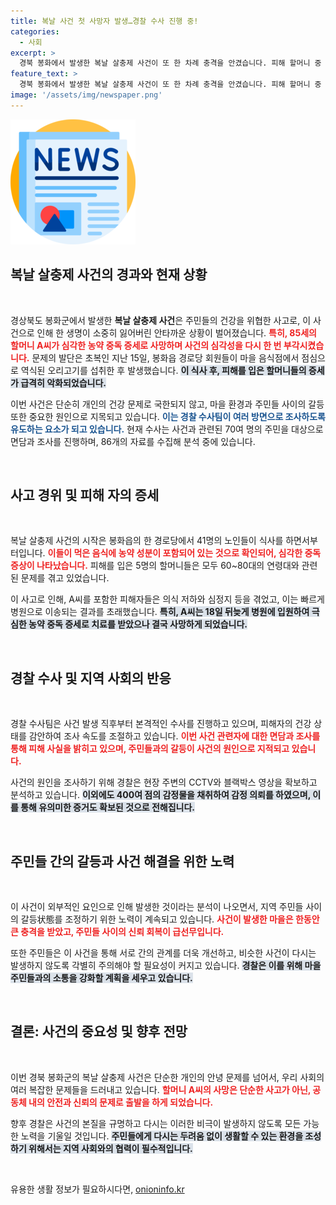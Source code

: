 ```yaml
---
title: 복날 사건 첫 사망자 발생…경찰 수사 진행 중!
categories:
  - 사회
excerpt: >
  경북 봉화에서 발생한 복날 살충제 사건이 또 한 차례 충격을 안겼습니다. 피해 할머니 중 한 명이 10여일의 투병 끝에 숨지면서 첫 사망자가 발생했습니다. 경찰은 사건의 배후를 파헤치기 위해 다각적인 수사에 착수했습니다. 과연 이 비극의 진실은 무엇일까요?
feature_text: >
  경북 봉화에서 발생한 복날 살충제 사건이 또 한 차례 충격을 안겼습니다. 피해 할머니 중 한 명이 10여일의 투병 끝에 숨지면서 첫 사망자가 발생했습니다. 경찰은 사건의 배후를 파헤치기 위해 다각적인 수사에 착수했습니다. 과연 이 비극의 진실은 무엇일까요?
image: '/assets/img/newspaper.png'
---
```


<p><img src="/assets/img/newspaper.png" alt="kimp 속보" /></p>

<h2 data-ke-size="size26">복날 살충제 사건의 경과와 현재 상황</h2>

<p data-ke-size="size16">&nbsp;</p>

<p>경상북도 봉화군에서 발생한 <strong>복날 살충제 사건</strong>은 주민들의 건강을 위협한 사고로, 이 사건으로 인해 한 생명이 소중히 잃어버린 안타까운 상황이 벌어졌습니다. <b><span style="color: #ee2323;">특히, 85세의 할머니 A씨가 심각한 농약 중독 증세로 사망하며 사건의 심각성을 다시 한 번 부각시켰습니다.</span></b> 문제의 발단은 초복인 지난 15일, 봉화읍 경로당 회원들이 마을 음식점에서 점심으로 역식된 오리고기를 섭취한 후 발생했습니다. <b><span style="background-color: #21538527;">이 식사 후, 피해를 입은 할머니들의 증세가 급격히 악화되었습니다.</span></b></p>

<p>이번 사건은 단순히 개인의 건강 문제로 국한되지 않고, 마을 환경과 주민들 사이의 갈등 또한 중요한 원인으로 지목되고 있습니다. <b><span style="color: #1a5490;">이는 경찰 수사팀이 여러 방면으로 조사하도록 유도하는 요소가 되고 있습니다.</span></b> 현재 수사는 사건과 관련된 70여 명의 주민을 대상으로 면담과 조사를 진행하며, 86개의 자료를 수집해 분석 중에 있습니다. </p>

<p data-ke-size="size16">&nbsp;</p>

<h2 data-ke-size="size26">사고 경위 및 피해 자의 증세</h2>

<p data-ke-size="size16">&nbsp;</p>

<p>복날 살충제 사건의 시작은 봉화읍의 한 경로당에서 41명의 노인들이 식사를 하면서부터입니다. <b><span style="color: #ee2323;">이들이 먹은 음식에 농약 성분이 포함되어 있는 것으로 확인되어, 심각한 중독 증상이 나타났습니다.</span></b> 피해를 입은 5명의 할머니들은 모두 60~80대의 연령대와 관련된 문제를 겪고 있었습니다. </p>

<p>이 사고로 인해, A씨를 포함한 피해자들은 의식 저하와 심정지 등을 겪었고, 이는 빠르게 병원으로 이송되는 결과를 초래했습니다. <b><span style="background-color: #21538527;">특히, A씨는 18일 뒤늦게 병원에 입원하여 극심한 농약 중독 증세로 치료를 받았으나 결국 사망하게 되었습니다.</span></b></p>

<p data-ke-size="size16">&nbsp;</p>

<h2 data-ke-size="size26">경찰 수사 및 지역 사회의 반응</h2>

<p data-ke-size="size16">&nbsp;</p>

<p>경찰 수사팀은 사건 발생 직후부터 본격적인 수사를 진행하고 있으며, 피해자의 건강 상태를 감안하여 조사 속도를 조절하고 있습니다. <b><span style="color: #ee2323;">이번 사건 관련자에 대한 면담과 조사를 통해 피해 사실을 밝히고 있으며, 주민들과의 갈등이 사건의 원인으로 지적되고 있습니다.</span></b> </p>

<p>사건의 원인을 조사하기 위해 경찰은 현장 주변의 CCTV와 블랙박스 영상을 확보하고 분석하고 있습니다. <b><span style="background-color: #21538527;">이외에도 400여 점의 감정물을 채취하여 감정 의뢰를 하였으며, 이를 통해 유의미한 증거도 확보된 것으로 전해집니다.</span></b></p>

<p data-ke-size="size16">&nbsp;</p>

<h2 data-ke-size="size26">주민들 간의 갈등과 사건 해결을 위한 노력</h2>

<p data-ke-size="size16">&nbsp;</p>

<p>이 사건이 외부적인 요인으로 인해 발생한 것이라는 분석이 나오면서, 지역 주민들 사이의 갈등状態를 조정하기 위한 노력이 계속되고 있습니다. <b><span style="color: #ee2323;">사건이 발생한 마을은 한동안 큰 충격을 받았고, 주민들 사이의 신뢰 회복이 급선무입니다.</span></b> </p>

<p>또한 주민들은 이 사건을 통해 서로 간의 관계를 더욱 개선하고, 비슷한 사건이 다시는 발생하지 않도록 각별히 주의해야 할 필요성이 커지고 있습니다. <b><span style="background-color: #21538527;">경찰은 이를 위해 마을 주민들과의 소통을 강화할 계획을 세우고 있습니다.</span></b></p>

<p data-ke-size="size16">&nbsp;</p>

<h2 data-ke-size="size26">결론: 사건의 중요성 및 향후 전망</h2>

<p data-ke-size="size16">&nbsp;</p>

<p>이번 경북 봉화군의 복날 살충제 사건은 단순한 개인의 안녕 문제를 넘어서, 우리 사회의 여러 복잡한 문제들을 드러내고 있습니다. <b><span style="color: #ee2323;">할머니 A씨의 사망은 단순한 사고가 아닌, 공동체 내의 안전과 신뢰의 문제로 출발을 하게 되었습니다.</span></b> </p>

<p>향후 경찰은 사건의 본질을 규명하고 다시는 이러한 비극이 발생하지 않도록 모든 가능한 노력을 기울일 것입니다. <b><span style="background-color: #21538527;">주민들에게 다시는 두려움 없이 생활할 수 있는 환경을 조성하기 위해서는 지역 사회와의 협력이 필수적입니다.</span></b></p>

<p data-ke-size="size16">&nbsp;</p>
유용한 생활 정보가 필요하시다면, <a href="https://onioninfo.kr" rel="dofollow">onioninfo.kr</a>


